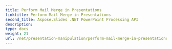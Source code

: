 ```yaml
---
title: Perform Mail Merge in Presentations
linktitle: Perform Mail Merge in Presentations
second_title: Aspose.Slides .NET PowerPoint Processing API
description: 
type: docs
weight: 21
url: /net/presentation-manipulation/perform-mail-merge-in-presentations/
---
```

